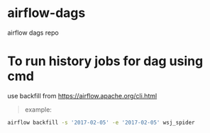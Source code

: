 # airflow-dags
airflow dags repo

# To run history jobs for dag using cmd
use backfill from https://airflow.apache.org/cli.html
> example:
```bash
airflow backfill -s '2017-02-05' -e '2017-02-05' wsj_spider
```

